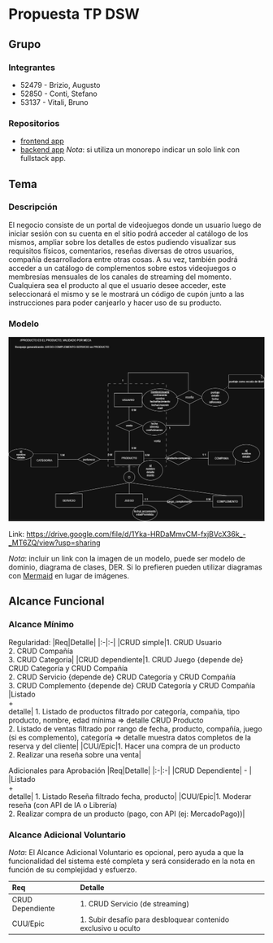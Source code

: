 # Propuesta TP DSW

## Grupo

### Integrantes

- 52479 - Brizio, Augusto
- 52850 - Conti, Stefano
- 53137 - Vitali, Bruno

### Repositorios

- [frontend app](https://github.com/pepicont/desarrollo-FE-tp)
- [backend app](https://github.com/pepicont/desarrollo-BE-tp)
  _Nota_: si utiliza un monorepo indicar un solo link con fullstack app.

## Tema

### Descripción

El negocio consiste de un portal de videojuegos donde un usuario luego de iniciar sesión con su cuenta en el sitio podrá acceder al catálogo de los mismos, ampliar sobre los detalles de estos pudiendo visualizar sus requisitos físicos, comentarios, reseñas diversas de otros usuarios, compañía desarrolladora entre otras cosas. A su vez, también podrá acceder a un catálogo de complementos sobre estos videojuegos o membresías mensuales de los canales de streaming del momento. Cualquiera sea el producto al que el usuario desee acceder, este seleccionará el mismo y se le mostrará un código de cupón junto a las instrucciones para poder canjearlo y hacer uso de su producto.

### Modelo

![imagenDelModelo](assets/DER_portalvideojuegos.jpg)

Link: https://drive.google.com/file/d/1Yka-HRDaMmvCM-fxjBVcX36k_-_MT6ZQ/view?usp=sharing

_Nota_: incluir un link con la imagen de un modelo, puede ser modelo de dominio, diagrama de clases, DER. Si lo prefieren pueden utilizar diagramas con [Mermaid](https://mermaid.js.org) en lugar de imágenes.

## Alcance Funcional

### Alcance Mínimo

Regularidad:
|Req|Detalle|
|:-|:-|
|CRUD simple|1. CRUD Usuario<br>2. CRUD Compañía<br>3. CRUD Categoría|
|CRUD dependiente|1. CRUD Juego {depende de} CRUD Categoría y CRUD Compañía<br>2. CRUD Servicio {depende de} CRUD Categoría y CRUD Compañía <br>3. CRUD Complemento {depende de} CRUD Categoría y CRUD Compañía
|Listado<br>+<br>detalle| 1. Listado de productos filtrado por categoría, compañía, tipo producto, nombre, edad mínima => detalle CRUD Producto <br> 2. Listado de ventas filtrado por rango de fecha, producto, compañía, juego (si es complemento), categoría => detalle muestra datos completos de la reserva y del cliente|
|CUU/Epic|1. Hacer una compra de un producto <br>2. Realizar una reseña sobre una venta|

Adicionales para Aprobación
|Req|Detalle|
|:-|:-|
|CRUD Dependiente| - |
|Listado<br>+<br>detalle| 1. Listado Reseña filtrado fecha, producto|
|CUU/Epic|1. Moderar reseña (con API de IA o Librería)<br>2. Realizar compra de un producto (pago, con API (ej: MercadoPago))|

### Alcance Adicional Voluntario

_Nota_: El Alcance Adicional Voluntario es opcional, pero ayuda a que la funcionalidad del sistema esté completa y será considerado en la nota en función de su complejidad y esfuerzo.

| Req              | Detalle                                                        |
| :--------------- | :------------------------------------------------------------- |
| CRUD Dependiente | 1. CRUD Servicio (de streaming)                                |
| CUU/Epic         | 1. Subir desafío para desbloquear contenido exclusivo u oculto |
